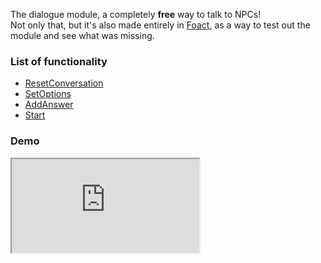 The dialogue module, a completely **free** way to talk to NPCs!  
Not only that, but it's also made entirely in [Foact](../Foact), as a way to test out the module and see what was missing.

### List of functionality
- [ResetConversation](ResetConversation)
- [SetOptions](SetOptions)
- [AddAnswer](AddAnswer)
- [Start](Start)

### Demo
<iframe
    src="https://streamable.com/e/6hc6g6"
    allowfullscreen
    style={{
        width: "1000px",
        height: "560px",
        margin: "0px", 
        padding: "0px",
    }}
/>